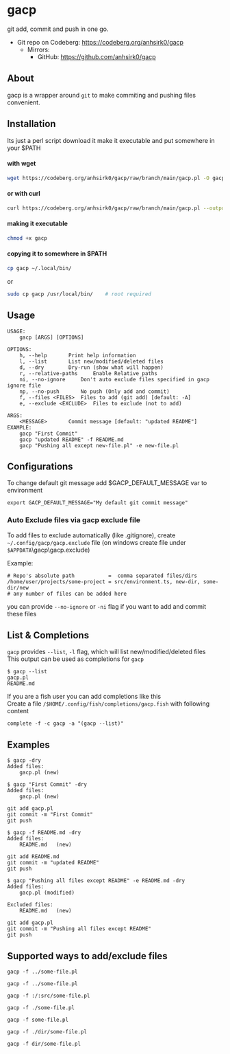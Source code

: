 # gacp
git add, commit and push in one go.

+ Git repo on Codeberg: <https://codeberg.org/anhsirk0/gacp>
  - Mirrors:
    + GitHub: <https://github.com/anhsirk0/gacp>


## About
gacp is a wrapper around `git` to make commiting and pushing files convenient.

## Installation
Its just a perl script
download it make it executable and put somewhere in your $PATH

#### with wget
``` bash
wget https://codeberg.org/anhsirk0/gacp/raw/branch/main/gacp.pl -O gacp
```
#### or with curl
``` bash
curl https://codeberg.org/anhsirk0/gacp/raw/branch/main/gacp.pl --output gacp
```
#### making it executable
```bash
chmod +x gacp
```
#### copying it to somewhere in $PATH
```bash
cp gacp ~/.local/bin/
```
or 
```bash
sudo cp gacp /usr/local/bin/    # root required
```

## Usage
```text
USAGE:
	gacp [ARGS] [OPTIONS]

OPTIONS:
	h, --help 		Print help information
	l, --list 		List new/modified/deleted files
	d, --dry 		Dry-run (show what will happen)
	r, --relative-paths 	Enable Relative paths
	ni, --no-ignore 	Don't auto exclude files specified in gacp ignore file
	np, --no-push 		No push (Only add and commit)
	f, --files <FILES>	Files to add (git add) [default: -A]
	e, --exclude <EXCLUDE>	Files to exclude (not to add)

ARGS:
	<MESSAGE> 		Commit message [default: "updated README"]
EXAMPLE:
	gacp "First Commit"
	gacp "updated README" -f README.md
	gacp "Pushing all except new-file.pl" -e new-file.pl
```

## Configurations
To change default git message add $GACP_DEFAULT_MESSAGE var to environment
```shell
export GACP_DEFAULT_MESSAGE="My default git commit message"
```

### Auto Exclude files via gacp exclude file
To add files to exclude automatically (like .gitignore), create `~/.config/gacp/gacp.exclude` file (on windows create file under `$APPDATA`\gacp\gacp.exclude)  

Example:
```text
# Repo's absolute path           =  comma separated files/dirs
/home/user/projects/some-project = src/environment.ts, new-dir, some-dir/new
# any number of files can be added here
```
you can provide `--no-ignore` or `-ni` flag if you want to add and commit these files

## List & Completions
`gacp` provides `--list`, `-l` flag, which will list new/modified/deleted files  
This output can be used as completions for `gacp`  
```text
$ gacp --list
gacp.pl
README.md
```

If you are a fish user you can add completions like this  
Create a file `/$HOME/.config/fish/completions/gacp.fish` with following content
```shell
complete -f -c gacp -a "(gacp --list)"
```

## Examples

```text
$ gacp -dry
Added files:
	gacp.pl	(new)
```

```text
$ gacp "First Commit" -dry
Added files:
	gacp.pl	(new)

git add gacp.pl
git commit -m "First Commit"
git push
```

```text
$ gacp -f README.md -dry
Added files:
	README.md	(new)

git add README.md
git commit -m "updated README"
git push
```

```text
$ gacp "Pushing all files except README" -e README.md -dry
Added files:
	gacp.pl	(modified)

Excluded files:
	README.md	(new)

git add gacp.pl
git commit -m "Pushing all files except README"
git push
```

## Supported ways to add/exclude files
```text
gacp -f ../some-file.pl
```
```text
gacp -f ../some-file.pl
```
```text
gacp -f :/:src/some-file.pl
```
```text
gacp -f ./some-file.pl
```
```text
gacp -f some-file.pl
```
```text
gacp -f ./dir/some-file.pl
```
```text
gacp -f dir/some-file.pl
```

